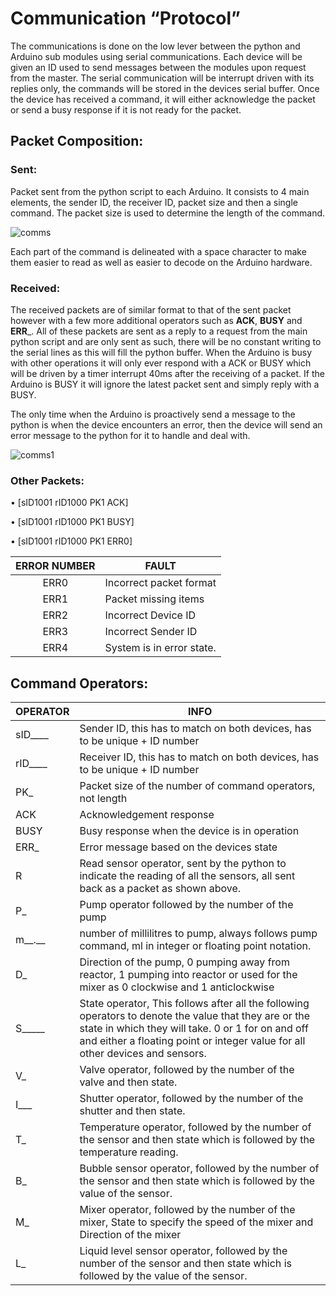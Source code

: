 # Communication “Protocol”



The communications is done on the low lever between the python and Arduino sub modules using serial communications. Each device will be given an ID used to send messages between the modules upon request from the master. The serial communication will be interrupt driven with its replies only, the commands will be stored in the devices serial buffer. Once the device has received a command, it will either acknowledge the packet or send a busy response if it is not ready for the packet.

## Packet Composition:

### __Sent__:

Packet sent from the python script to each Arduino. It consists to 4 main elements, the sender ID, the receiver ID, packet size and then a single command. The packet size is used to determine the length of the command. 

![comms](https://user-images.githubusercontent.com/78451671/200846901-ec4742d7-5fc5-411e-bc36-9bb239b59c6f.png)

Each part of the command is delineated with a space character to make them easier to read as well as easier to decode on the Arduino hardware.

### __Received__:

The received packets are of similar format to that of the sent packet however with a few more additional operators such as __ACK__, __BUSY__ and __ERR___. All of these packets are sent as a reply to a request from the main python script and are only sent as such, there will be no constant writing to the serial lines as this will fill the python buffer. When the Arduino is busy with other operations it will only ever respond with a ACK or BUSY which will be driven by a timer interrupt 40ms after the receiving of a packet. If the Arduino is BUSY it will ignore the latest packet sent and simply reply with a BUSY.

The only time when the Arduino is proactively send a message to the python is when the device encounters an error, then the device will send an error message to the python for it to handle and deal with.

![comms1](https://user-images.githubusercontent.com/78451671/200846973-452f3ce9-af27-4bbf-b198-fa694cbc40d3.png)

### __Other Packets__:

•	[sID1001 rID1000 PK1 ACK]

•	[sID1001 rID1000 PK1 BUSY]

•	[sID1001 rID1000 PK1 ERR0]

  | __ERROR NUMBER__ |	__FAULT__ | 
  | :------------: | -------- | 
  | ERR0	| Incorrect packet format |
  | ERR1	| Packet missing items | 
  | ERR2	| Incorrect Device ID | 
  | ERR3	| Incorrect Sender ID | 
  | ERR4	| System is in error state. | 

## Command Operators:

| __OPERATOR__ | __INFO__ |
| :------------ | -------- | 
| sID____ | 	Sender ID, this has to match on both devices, has to be unique + ID number |
| rID____ |	Receiver ID, this has to match on both devices, has to be unique + ID number |
| PK_ |	Packet size of the number of command operators, not length |
| ACK |	Acknowledgement response |
| BUSY |	Busy response when the device is in operation |
| ERR_ |	Error message based on the devices state |
| R |	Read sensor operator, sent by the python to indicate the reading of all the sensors, all sent back as a packet as shown above. |
| P_ |	Pump operator followed by the number of the pump |
| m__.__ |	number of millilitres to pump, always follows pump command, ml in integer or floating point notation. |
| D_ |	Direction of the pump, 0 pumping away from reactor, 1 pumping into reactor or used for the mixer as 0 clockwise and 1 anticlockwise |
| S_____  |	State operator, This follows after all the following operators to denote the value that they are or the state in which they will take. 0 or 1 for on and off and either a floating point or integer value for all other devices and sensors. |
| V_ |	Valve operator, followed by the number of the valve and then state. |
| I___ |	Shutter operator, followed by the number of the shutter and then state. |
| T_ |	Temperature operator, followed by the number of the sensor and then state which is followed by the temperature reading. |
| B_ |	Bubble sensor operator, followed by the number of the sensor and then state which is followed by the value of the sensor. |
| M_ |	Mixer operator, followed by the number of the mixer, State to specify the speed of the mixer and Direction of the mixer |
| L_ |	Liquid level sensor operator, followed by the number of the sensor and then state which is followed by the value of the sensor. |

